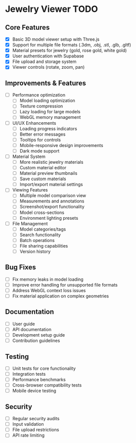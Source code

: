# Jewelry Viewer TODO

## Core Features
- [x] Basic 3D model viewer setup with Three.js
- [x] Support for multiple file formats (.3dm, .obj, .stl, .glb, .gltf)
- [x] Material presets for jewelry (gold, rose gold, white gold)
- [x] User authentication with Supabase
- [x] File upload and storage system
- [x] Viewer controls (rotate, zoom, pan)

## Improvements & Features
- [ ] Performance optimization
  - [ ] Model loading optimization
  - [ ] Texture compression
  - [ ] Lazy loading for large models
  - [ ] WebGL memory management

- [ ] UI/UX Enhancements
  - [ ] Loading progress indicators
  - [ ] Better error messages
  - [ ] Tooltips for controls
  - [ ] Mobile-responsive design improvements
  - [ ] Dark mode support

- [ ] Material System
  - [ ] More realistic jewelry materials
  - [ ] Custom material editor
  - [ ] Material preview thumbnails
  - [ ] Save custom materials
  - [ ] Import/export material settings

- [ ] Viewing Features
  - [ ] Multiple model comparison view
  - [ ] Measurements and annotations
  - [ ] Screenshot/export functionality
  - [ ] Model cross-sections
  - [ ] Environment lighting presets

- [ ] File Management
  - [ ] Model categories/tags
  - [ ] Search functionality
  - [ ] Batch operations
  - [ ] File sharing capabilities
  - [ ] Version history

## Bug Fixes
- [ ] Fix memory leaks in model loading
- [ ] Improve error handling for unsupported file formats
- [ ] Address WebGL context loss issues
- [ ] Fix material application on complex geometries

## Documentation
- [ ] User guide
- [ ] API documentation
- [ ] Development setup guide
- [ ] Contribution guidelines

## Testing
- [ ] Unit tests for core functionality
- [ ] Integration tests
- [ ] Performance benchmarks
- [ ] Cross-browser compatibility tests
- [ ] Mobile device testing

## Security
- [ ] Regular security audits
- [ ] Input validation
- [ ] File upload restrictions
- [ ] API rate limiting 